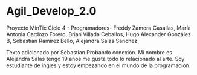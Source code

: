 # Agil_Develop_2.0
Proyecto MinTic Ciclo 4 - Programadores- Freddy Zamora Casallas, María Antonia Cardozo Forero, Brian Villada Ceballos, Hugo Alexander González B, Sebastian Ramirez Bello, Alejandra Salas Sanchez







Texto adicionado por Sebastian.Probando conexión.
Mi nombre es Alejandra Salas tengo 19 años me gusta todo lo relacionado al arte. Soy estudiante de ingles y estoy empezando en el mundo de la programacion.